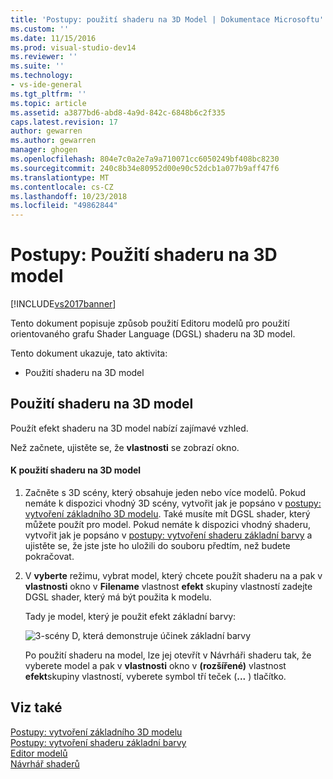 ```yaml
---
title: 'Postupy: použití shaderu na 3D Model | Dokumentace Microsoftu'
ms.custom: ''
ms.date: 11/15/2016
ms.prod: visual-studio-dev14
ms.reviewer: ''
ms.suite: ''
ms.technology:
- vs-ide-general
ms.tgt_pltfrm: ''
ms.topic: article
ms.assetid: a3877bd6-abd8-4a9d-842c-6848b6c2f335
caps.latest.revision: 17
author: gewarren
ms.author: gewarren
manager: ghogen
ms.openlocfilehash: 804e7c0a2e7a9a710071cc6050249bf408bc8230
ms.sourcegitcommit: 240c8b34e80952d00e90c52dcb1a077b9aff47f6
ms.translationtype: MT
ms.contentlocale: cs-CZ
ms.lasthandoff: 10/23/2018
ms.locfileid: "49862844"
---
```

# <a name="how-to-apply-a-shader-to-a-3-d-model"></a>Postupy: Použití shaderu na 3D model
[!INCLUDE[vs2017banner](../includes/vs2017banner.md)]

Tento dokument popisuje způsob použití Editoru modelů pro použití orientovaného grafu Shader Language (DGSL) shaderu na 3D model.  
  
 Tento dokument ukazuje, tato aktivita:  
  
-   Použití shaderu na 3D model  
  
## <a name="applying-a-shader-to-a-3-d-model"></a>Použití shaderu na 3D model  
 Použít efekt shaderu na 3D model nabízí zajímavé vzhled.  
  
 Než začnete, ujistěte se, že **vlastnosti** se zobrazí okno.  
  
#### <a name="to-apply-a-shader-to-a-3-d-model"></a>K použití shaderu na 3D model  
  
1. Začněte s 3D scény, který obsahuje jeden nebo více modelů. Pokud nemáte k dispozici vhodný 3D scény, vytvořit jak je popsáno v [postupy: vytvoření základního 3D modelu](../designers/how-to-create-a-basic-3-d-model.md). Také musíte mít DGSL shader, který můžete použít pro model. Pokud nemáte k dispozici vhodný shaderu, vytvořit jak je popsáno v [postupy: vytvoření shaderu základní barvy](../designers/how-to-create-a-basic-color-shader.md) a ujistěte se, že jste jste ho uložili do souboru předtím, než budete pokračovat.  
  
2. V **vyberte** režimu, vybrat model, který chcete použít shaderu na a pak v **vlastnosti** okno v **Filename** vlastnost **efekt**  skupiny vlastností zadejte DGSL shader, který má být použita k modelu.  
  
   Tady je model, který je použit efekt základní barvy:  
  
   ![3&#45;scény D, která demonstruje účinek základní barvy](../designers/media/digit-3d-model-effect.png "číslice 3D modelu efekt")  
  
   Po použití shaderu na model, lze jej otevřít v Návrháři shaderu tak, že vyberete model a pak v **vlastnosti** okno v **(rozšířené)** vlastnost **efekt**skupiny vlastností, vyberete symbol tří teček (**...** ) tlačítko.  
  
## <a name="see-also"></a>Viz také  
 [Postupy: vytvoření základního 3D modelu](../designers/how-to-create-a-basic-3-d-model.md)   
 [Postupy: vytvoření shaderu základní barvy](../designers/how-to-create-a-basic-color-shader.md)   
 [Editor modelů](../designers/model-editor.md)   
 [Návrhář shaderů](../designers/shader-designer.md)



